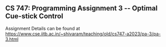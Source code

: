 ## CS 747: Programming Assignment 3 -- Optimal Cue-stick Control

Assignment Details can be found at https://www.cse.iitb.ac.in/~shivaram/teaching/old/cs747-a2023/pa-3/pa-3.html
